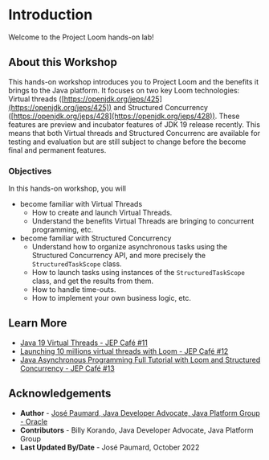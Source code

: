 # Introduction


Welcome to the Project Loom hands-on lab! 

## About this Workshop

This hands-on workshop introduces you to Project Loom and the benefits it brings to the Java platform. It focuses on two key Loom technologies: Virtual threads ([https://openjdk.org/jeps/425](https://openjdk.org/jeps/425)) and Structured Concurrency ([https://openjdk.org/jeps/428](https://openjdk.org/jeps/428)). These features are preview and incubator features of JDK 19 release recently. This means that both Virtual threads and Structured Concurrenc are available for testing and evaluation but are still subject to change before the become final and permanent features. 

### Objectives

In this hands-on workshop, you will 

* become familiar with Virtual Threads
	* How to create and launch Virtual Threads.
	* Understand the benefits Virtual Threads are bringing to concurrent programming, etc.
* become familiar with Structured Concurrency
	* Understand how to organize asynchronous tasks using the Structured Concurrency API, and more precisely the `StructuredTaskScope` class. 
	* How to launch tasks using instances of the `StructuredTaskScope` class, and get the results from them.
	* How to handle time-outs.
	* How to implement your own business logic, etc.

## Learn More

* [Java 19 Virtual Threads - JEP Café #11](https://www.youtube.com/watch?v=lKSSBvRDmTg)
* [Launching 10 millions virtual threads with Loom - JEP Café #12](https://www.youtube.com/watch?v=UVoGE0GZZPI)
* [Java Asynchronous Programming Full Tutorial with Loom and Structured Concurrency - JEP Café #13](https://www.youtube.com/watch?v=2nOj8MKHvmw)

## Acknowledgements
* **Author** - [José Paumard, Java Developer Advocate, Java Platform Group - Oracle](https://twitter.com/JosePaumard)
* **Contributors** -  Billy Korando, Java Developer Advocate, Java Platform Group
* **Last Updated By/Date** - José Paumard, October 2022
